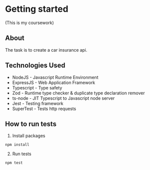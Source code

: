 # Getting started

(This is my coursework)

## About

The task is to create a car insurance api.

## Technologies Used

- NodeJS - Javascript Runtime Environment
- ExpressJS - Web Application Framework
- Typescript - Type safety
- Zod - Runtime type checker & duplicate type declaration remover
- ts-node - JIT Typescript to Javascript node server
- Jest - Testing framework
- SuperTest - Tests http requests

## How to run tests

1) Install packages
```
npm install
```

2) Run tests
```
npm test
```
